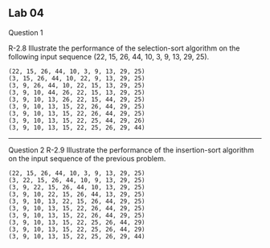## Lab 04

Question 1

R-2.8 Illustrate the performance of the selection-sort algorithm on the following input sequence (22, 15, 26, 44, 10, 3, 9, 13, 29, 25).

```
(22, 15, 26, 44, 10, 3, 9, 13, 29, 25)
(3, 15, 26, 44, 10, 22, 9, 13, 29, 25)
(3, 9, 26, 44, 10, 22, 15, 13, 29, 25)
(3, 9, 10, 44, 26, 22, 15, 13, 29, 25)
(3, 9, 10, 13, 26, 22, 15, 44, 29, 25)
(3, 9, 10, 13, 15, 22, 26, 44, 29, 25)
(3, 9, 10, 13, 15, 22, 26, 44, 29, 25)
(3, 9, 10, 13, 15, 22, 25, 44, 29, 26)
(3, 9, 10, 13, 15, 22, 25, 26, 29, 44)
```

---

Question 2
R-2.9 Illustrate the performance of the insertion-sort algorithm on the input sequence of the previous problem.

```
(22, 15, 26, 44, 10, 3, 9, 13, 29, 25)
(3, 22, 15, 26, 44, 10, 9, 13, 29, 25)
(3, 9, 22, 15, 26, 44, 10, 13, 29, 25)
(3, 9, 10, 22, 15, 26, 44, 13, 29, 25)
(3, 9, 10, 13, 22, 15, 26, 44, 29, 25)
(3, 9, 10, 13, 15, 22, 26, 44, 29, 25)
(3, 9, 10, 13, 15, 22, 26, 44, 29, 25)
(3, 9, 10, 13, 15, 22, 25, 26, 44, 29)
(3, 9, 10, 13, 15, 22, 25, 26, 44, 29)
(3, 9, 10, 13, 15, 22, 25, 26, 29, 44)
```
